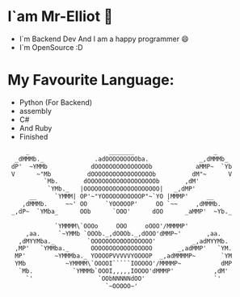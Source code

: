 # I`am Mr-Elliot 🤳

- I`m Backend Dev And I am a happy programmer 😄
- I`m OpenSource :D

# My Favourite Language:
- Python (For Backend)
- assembly
- C#
- And Ruby
- Finished

```txt     
     _                      _______                      _
  _dMMMb._              .adOOOOOOOOOba.              _,dMMMb_
 dP'  ~YMMb            dOOOOOOOOOOOOOOOb            aMMP~  `Yb
 V      ~"Mb          dOOOOOOOOOOOOOOOOOb          dM"~      V
          `Mb.       dOOOOOOOOOOOOOOOOOOOb       ,dM'
           `YMb._   |OOOOOOOOOOOOOOOOOOOOO|   _,dMP'
      __     `YMMM| OP'~"YOOOOOOOOOOOP"~`YO |MMMP'     __
    ,dMMMb.     ~~' OO     `YOOOOOP'     OO `~~     ,dMMMb.
 _,dP~  `YMba_      OOb      `OOO'      dOO      _aMMP'  ~Yb._

             `YMMMM\`OOOo     OOO     oOOO'/MMMMP'
     ,aa.     `~YMMb `OOOb._,dOOOb._,dOOO'dMMP~'       ,aa.
   ,dMYYMba._         `OOOOOOOOOOOOOOOOO'          _,adMYYMb.
  ,MP'   `YMMba._      OOOOOOOOOOOOOOOOO       _,adMMP'   `YM.
  MP'        ~YMMMba._ YOOOOPVVVVVYOOOOP  _,adMMMMP~       `YM
  YMb           ~YMMMM\`OOOOI`````IOOOOO'/MMMMP~           dMP
   `Mb.           `YMMMb`OOOI,,,,,IOOOO'dMMMP'           ,dM'
     `'                  `OObNNNNNdOO'                   `'
                           `~OOOOO~' 
```
